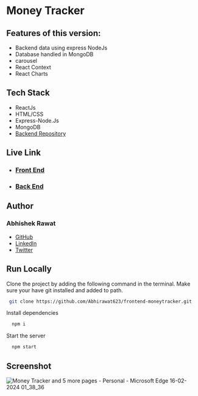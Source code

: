 
# Money Tracker

## Features of this version:
- Backend data using express NodeJs
- Database handled in MongoDB
- carousel
- React Context
- React Charts

## Tech Stack
- ReactJs
- HTML/CSS
- Express-Node.Js
- MongoDB
- [Backend Repository](https://github.com/Abhirawat623/backend--moneytracker)

## Live Link
- ### [Front End](https://frontend-moneytracker.vercel.app/)
- ### [Back End](https://backend-moneytracker.vercel.app/)

  
## Author

### Abhishek Rawat
-   [GitHub](https://github.com/Abhirawat623)
-   [LinkedIn](https://www.linkedin.com/in/abhishek-rawat-598151240/)
-   [Twitter](https://twitter.com/Abhishekrwt38)

## Run Locally

Clone the project by adding the following command in the terminal.
Make sure your have git installed and added to path.

```bash
 git clone https://github.com/Abhirawat623/frontend-moneytracker.git
```

Install dependencies

```bash
  npm i
```

Start the server

```bash
  npm start
```

## Screenshot

![Money Tracker and 5 more pages - Personal - Microsoft​ Edge 16-02-2024 01_38_36](https://github.com/Abhirawat623/frontend-moneytracker/assets/131130116/97d13b2e-18af-48f9-8244-69b79c1ad754)


